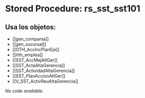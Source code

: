 # Stored Procedure: rs_sst_sst101

## Usa los objetos:
- [[gen_compania]]
- [[gen_sucursal]]
- [[GTH_AccIncPlanEje]]
- [[rhh_emplea]]
- [[SST_AccMejAltGer]]
- [[SST_ActaAltaGerencia]]
- [[SST_ActividadAltaGerencia]]
- [[SST_PlanAccionAltGer]]
- [[V_SST_ActivReuAltaGerencia]]

*No code available.*
